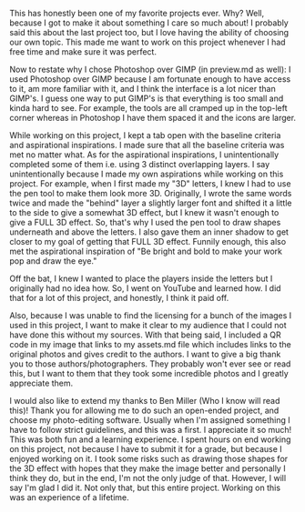 This has honestly been one of my favorite projects ever. Why? Well, because I got to make it about something I care so much about! I probably said this about the last project too, but I love having the ability of choosing our own topic. This made me want to work on this project whenever I had free time and make sure it was perfect.

Now to restate why I chose Photoshop over GIMP (in preview.md as well):
I used Photoshop over GIMP because I am fortunate enough to have access to it, am more familiar with it, and I think the interface is a lot nicer than GIMP's. I guess one way to put GIMP's is that everything is too small and kinda hard to see. For example, the tools are all cramped up in the top-left corner whereas in Photoshop I have them spaced it and the icons are larger.

While working on this project, I kept a tab open with the baseline criteria and aspirational inspirations. I made sure that all the baseline criteria was met no matter what. As for the aspirational inspirations, I unintentionally completed some of them i.e. using 3 distinct overlapping layers. I say unintentionally because I made my own aspirations while working on this project. For example, when I first made my "3D" letters, I knew I had to use the pen tool to make them look more 3D. Originally, I wrote the same words twice and made the "behind" layer a slightly larger font and shifted it a little to the side to give a somewhat 3D effect, but I knew it wasn't enough to give a FULL 3D effect. So, that's why I used the pen tool to draw shapes underneath and above the letters. I also gave them an inner shadow to get closer to my goal of getting that FULL 3D effect. Funnily enough, this also met the aspirational inspiration of "Be bright and bold to make your work pop and draw the eye."

Off the bat, I knew I wanted to place the players inside the letters but I originally had no idea how. So, I went on YouTube and learned how. I did that for a lot of this project, and honestly, I think it paid off.

Also, because I was unable to find the licensing for a bunch of the images I used in this project, I want to make it clear to my audience that I could not have done this without my sources. With that being said, I included a QR code in my image that links to my assets.md file which includes links to the original photos and gives credit to the authors. I want to give a big thank you to those authors/photographers. They probably won't ever see or read this, but I want to them that they took some incredible photos and I greatly appreciate them.

I would also like to extend my thanks to Ben Miller (Who I know will read this)! Thank you for allowing me to do such an open-ended project, and choose my photo-editing software. Usually when I'm assigned something I have to follow strict guidelines, and this was a first. I appreciate it so much! This was both fun and a learning experience. I spent hours on end working on this project, not because I have to submit it for a grade, but because I enjoyed working on it. I took some risks such as drawing those shapes for the 3D effect with hopes that they make the image better and personally I think they do, but in the end, I'm not the only judge of that. However, I will say I'm glad I did it. Not only that, but this entire project. Working on this was an experience of a lifetime.
